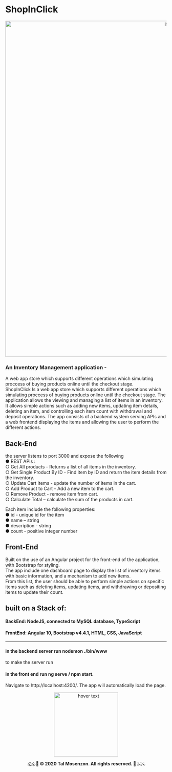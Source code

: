 # ShopInClick 

<p align="center">
  <img src="https://repository-images.githubusercontent.com/302087380/0b926100-08d9-11eb-865f-8a03c6e9d770" width="1050" title="hover text">
</p>


### An Inventory Management application - ###

A web app store which supports different operations which simulating proccess of buying products online until the checkout stage.<br>
ShopInClick Is a web app store which supports different operations which simulating proccess of buying products online until the checkout stage. 
The application allows the viewing and managing a list of items in an inventory. It allows simple actions such as adding new items, updating item details, deleting an item, and controlling each item count with withdrawal and deposit operations. The app consists of a backend system serving APIs and a web frontend displaying the items and allowing the user to perform the different actions. 

## Back-End ##

the server listens to port 3000 and expose the following <br>
 ● REST APIs :<br> 
○ Get All products - Returns a list of all items in the inventory. <br>
○ Get Single Product By ID - Find item by ID and return the item details from the inventory. <br>
○ Update Cart Items - update the number of items in the cart. <br>
○ Add Product to Cart - Add a new item to the cart. <br>
○ Remove Product - remove item from cart.<br>
○ Calculate Total – calculate the sum of the products in cart. <br>

Each item include the following properties:<br>
● id - unique id for the item<br>
● name – string<br>
● description - string <br>
● count - positive integer number<br>

## Front-End ##
Built on the use of an Angular project for the front-end of the application, with Bootstrap for styling. <br>
The app include one dashboard page to display the list of inventory items with basic information, and a mechanism to add new items. <br>
From this list, the user should be able to perform simple actions on specific items such as deleting items, updating items, and withdrawing or depositing items to update their count.


## built on a Stack of:

#### BackEnd: NodeJS, connected to MySQL database, TypeScript

#### FrontEnd: Angular 10, Bootstrap v4.4.1, HTML, CSS, JavaScript

-----------------------------------------

#### in the backend server run nodemon ./bin/www
to make the server run

#### in the front end run ng serve / npm start.
Navigate to http://localhost:4200/. The app will automatically load the page.

<p align="center">
  <img src="https://i.ibb.co/3B9VJh5/58a06230-134c-41ff-bb8f-636b479350ec-200x200.png" width="200" title="hover text">
</p>

<p align="center">
   <b>~҉ ҉~҉   🎀 © 2020 Tal Mosenzon. All rights reserved. 🎀  ~҉ ҉~҉</b>
</p>

